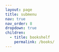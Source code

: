 ```yaml
---
layout: page
title: submenu
nav: true
nav_order: 8
dropdown: true
children:
  - title: bookshelf
    permalink: /books/
---
```

